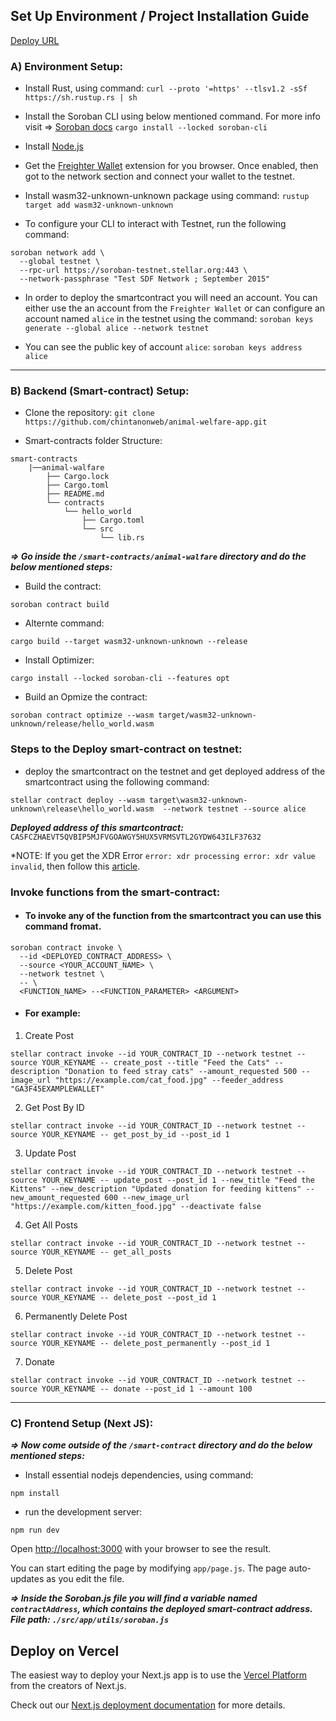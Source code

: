 ## Set Up Environment / Project Installation Guide

[Deploy URL](https://animal-welfare-app.vercel.app/)

### A) Environment Setup:

- Install Rust, using command:
  `curl --proto '=https' --tlsv1.2 -sSf https://sh.rustup.rs | sh`

- Install the Soroban CLI using below mentioned command. For more info visit => [Soroban docs](https://developers.stellar.org/docs/smart-contracts)
  `cargo install --locked soroban-cli`

- Install [Node.js](https://nodejs.org/en)

- Get the [Freighter Wallet](https://www.freighter.app/) extension for you browser.
  Once enabled, then got to the network section and connect your wallet to the testnet.

- Install wasm32-unknown-unknown package using command:
  `rustup target add wasm32-unknown-unknown`

- To configure your CLI to interact with Testnet, run the following command:

```
soroban network add \
  --global testnet \
  --rpc-url https://soroban-testnet.stellar.org:443 \
  --network-passphrase "Test SDF Network ; September 2015"
```

- In order to deploy the smartcontract you will need an account. You can either use the an account from the `Freighter Wallet` or can configure an account named `alice` in the testnet using the command:
  `soroban keys generate --global alice --network testnet`

- You can see the public key of account `alice`:
  `soroban keys address alice`

---

### B) Backend (Smart-contract) Setup:

- Clone the repository:
  `git clone https://github.com/chintanonweb/animal-welfare-app.git`

- Smart-contracts folder Structure:

```
smart-contracts
    |──animal-walfare
        ├── Cargo.lock
        ├── Cargo.toml
        ├── README.md
        └── contracts
            └── hello_world
                ├── Cargo.toml
                └── src
                    └── lib.rs
```

***=> Go inside the `/smart-contracts/animal-walfare` directory and do the below mentioned steps:***

- Build the contract:

```
soroban contract build
```

- Alternte command:

```
cargo build --target wasm32-unknown-unknown --release
```

- Install Optimizer:

```
cargo install --locked soroban-cli --features opt
```

- Build an Opmize the contract:

```
soroban contract optimize --wasm target/wasm32-unknown-unknown/release/hello_world.wasm 
```

### Steps to the Deploy smart-contract on testnet:

- deploy the smartcontract on the testnet and get deployed address of the smartcontract using the following command:

```
stellar contract deploy --wasm target\wasm32-unknown-unknown\release\hello_world.wasm  --network testnet --source alice
```

**_Deployed address of this smartcontract:_** `CASFCZHAEVT5QVBIP5MJFVGOAWGY5HUX5VRMSVTL2GYDW643ILF37632`

\*NOTE: If you get the XDR Error `error: xdr processing error: xdr value invalid`, then follow this [article](https://stellar.org/blog/developers/protocol-21-upgrade-guide).

### Invoke functions from the smart-contract:

- #### To invoke any of the function from the smartcontract you can use this command fromat.

```
soroban contract invoke \
  --id <DEPLOYED_CONTRACT_ADDRESS> \
  --source <YOUR_ACCOUNT_NAME> \
  --network testnet \
  -- \
  <FUNCTION_NAME> --<FUNCTION_PARAMETER> <ARGUMENT>
```

- #### For example:

1. Create Post
```
stellar contract invoke --id YOUR_CONTRACT_ID --network testnet --source YOUR_KEYNAME -- create_post --title "Feed the Cats" --description "Donation to feed stray cats" --amount_requested 500 --image_url "https://example.com/cat_food.jpg" --feeder_address "GA3F45EXAMPLEWALLET"
```

2. Get Post By ID
```
stellar contract invoke --id YOUR_CONTRACT_ID --network testnet --source YOUR_KEYNAME -- get_post_by_id --post_id 1
```

3. Update Post
```
stellar contract invoke --id YOUR_CONTRACT_ID --network testnet --source YOUR_KEYNAME -- update_post --post_id 1 --new_title "Feed the Kittens" --new_description "Updated donation for feeding kittens" --new_amount_requested 600 --new_image_url "https://example.com/kitten_food.jpg" --deactivate false
```

4. Get All Posts
```
stellar contract invoke --id YOUR_CONTRACT_ID --network testnet --source YOUR_KEYNAME -- get_all_posts
```

5. Delete Post
```
stellar contract invoke --id YOUR_CONTRACT_ID --network testnet --source YOUR_KEYNAME -- delete_post --post_id 1
```

6. Permanently Delete Post
```
stellar contract invoke --id YOUR_CONTRACT_ID --network testnet --source YOUR_KEYNAME -- delete_post_permanently --post_id 1
```

7. Donate
```
stellar contract invoke --id YOUR_CONTRACT_ID --network testnet --source YOUR_KEYNAME -- donate --post_id 1 --amount 100
```

---

### C) Frontend Setup (Next JS):
***=> Now come outside of the `/smart-contract` directory and do the below mentioned steps:***

- Install essential nodejs dependencies, using command:
```
npm install
```

- run the development server:
```
npm run dev
```

Open [http://localhost:3000](http://localhost:3000) with your browser to see the result.

You can start editing the page by modifying `app/page.js`. The page auto-updates as you edit the file.

***=> Inside the Soroban.js file you will find a variable named ```contractAddress```, which contains the deployed smart-contract address. File path: ```./src/app/utils/soroban.js```***


## Deploy on Vercel

The easiest way to deploy your Next.js app is to use the [Vercel Platform](https://vercel.com/new?utm_medium=default-template&filter=next.js&utm_source=create-next-app&utm_campaign=create-next-app-readme) from the creators of Next.js.

Check out our [Next.js deployment documentation](https://nextjs.org/docs/deployment) for more details.
